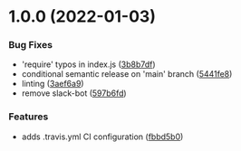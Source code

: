 # 1.0.0 (2022-01-03)


### Bug Fixes

* 'require' typos in index.js ([3b8b7df](https://github.com/HEALFORM/healform-design-tokens/commit/3b8b7df4168f49da47442d2005d3c5b6a57f4978))
* conditional semantic release on 'main' branch ([5441fe8](https://github.com/HEALFORM/healform-design-tokens/commit/5441fe8fe067dcdd41a1c5f64d230085edc08ef9))
* linting ([3aef6a9](https://github.com/HEALFORM/healform-design-tokens/commit/3aef6a976eef211b4d8a89437c01b3cb1379a41a))
* remove slack-bot ([597b6fd](https://github.com/HEALFORM/healform-design-tokens/commit/597b6fd112773ebe0143fd0602b8988170db7d37))


### Features

* adds .travis.yml CI configuration ([fbbd5b0](https://github.com/HEALFORM/healform-design-tokens/commit/fbbd5b0ec13d0b313c9e89c1dd704639c289b871))
